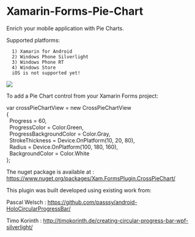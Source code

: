 # Xamarin-Forms-Pie-Chart

 Enrich your mobile application with Pie Charts.
  
Supported platforms:

      1) Xamarin for Android
      2) Windows Phone Silverlight
      3) Windows Phone RT
      4) Windows Store
      iOS is not supported yet!
      
<img src="https://github.com/HoussemDellai/Xamarin-Forms-Pie-Chart/blob/master/Screenshots/CrossPieCharts_screenshot.png?raw=true"/>

To add a Pie Chart control from your Xamarin Forms project:

var crossPieChartView = new CrossPieChartView<br/>
{<br/>
&nbsp;			Progress = 60,<br/>
&nbsp;  		ProgressColor = Color.Green,<br/>
&nbsp;  		ProgressBackgroundColor = Color.Gray,<br/>
&nbsp;  		StrokeThickness = Device.OnPlatform(10, 20, 80),<br/>
&nbsp;  		Radius = Device.OnPlatform(100, 180, 160),<br/>
&nbsp;  		BackgroundColor = Color.White<br/>
};<br/>
                       

The nuget package is available at : https://www.nuget.org/packages/Xam.FormsPlugin.CrossPieChart/

This plugin was built developed using existing work from:

Pascal Welsch : https://github.com/passsy/android-HoloCircularProgressBar/

Timo Korinth : http://timokorinth.de/creating-circular-progress-bar-wpf-silverlight/
